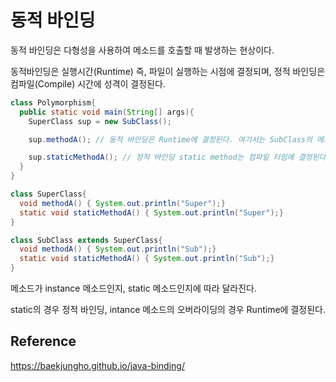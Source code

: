 # 동적 바인딩

동적 바인딩은 다형성을 사용하여 메소드를 호출할 때 발생하는 현상이다.

동적바인딩은 실행시간(Runtime) 즉, 파일이 실행하는 시점에 결정되며, 정적 바인딩은 컴파일(Compile) 시간에 성격이 결정된다.

```java
class Polymorphism{
  public static void main(String[] args){
    SuperClass sup = new SubClass();

    sup.methodA(); // 동적 바인딩은 Runtime에 결정된다. 여기서는 SubClass의 메소드가 호출된다.

    sup.staticMethodA(); // 정적 바인딩 static method는 컴파일 타임에 결정된다. 즉 SuperClass의 메소드가 호출된다.
  }
}

class SuperClass{
  void methodA() { System.out.println("Super");}
  static void staticMethodA() { System.out.println("Super");}
}

class SubClass extends SuperClass{
  void methodA() { System.out.println("Sub");}
  static void staticMethodA() { System.out.println("Sub");}
}

```

메소드가 instance 메소드인지, static 메소드인지에 따라 달라진다.

static의 경우 정적 바인딩, intance 메소드의 오버라이딩의 경우 Runtime에 결정된다.

## Reference

https://baekjungho.github.io/java-binding/